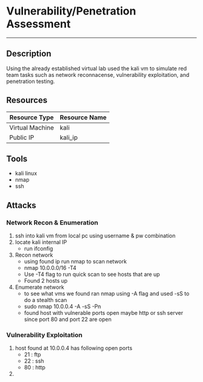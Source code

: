 # Vulnerability/Penetration Assessment
---
## Description 
Using the already established virtual lab used the kali vm to simulate red team tasks such as network reconnacense, vulnerability exploitation, and penetration testing. 



## Resources 
|Resource Type | Resource Name |
|------------|-----------------|
|Virtual Machine | kali |
| Public IP | kali_ip |

## Tools
- kali linux
- nmap
- ssh


## Attacks
### Network Recon & Enumeration
1. ssh into kali vm from local pc using username & pw combination
2. locate kali internal IP
   - run ifconfig 
3. Recon network
    - using found ip run nmap to scan network
    - nmap 10.0.0.0/16 -T4 
    - Use -T4 flag to run quick scan to see hosts that are up
    - Found 2 hosts up
4. Enumerate network
     - to see what vms we found ran nmap using -A flag and used -sS to do a stealth scan
     - sudo nmap 10.0.0.4 -A -sS -Pn
     - found host with vulnerable ports open maybe http or ssh server since port 80 and port 22 are open
### Vulnerability Exploitation
1. host found at 10.0.0.4 has following open ports
     - 21 : ftp
     - 22 : ssh
     - 80 : http
2. 
    

